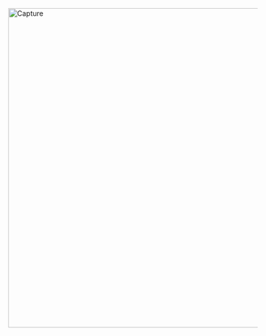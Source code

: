 <img width="1360" height="645" alt="Capture" src="https://github.com/user-attachments/assets/c75ff4a1-0a26-4411-89c0-74f29b7c79b2" />
